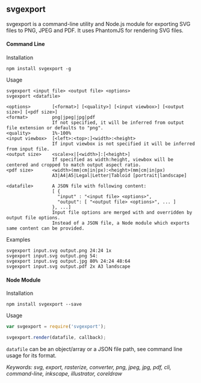 ## svgexport

svgexport is a command-line utility and Node.js module for exporting SVG files to PNG, JPEG and PDF. It uses PhantomJS for rendering SVG files.

#### Command Line

Installation
```
npm install svgexport -g
```

Usage
```usage
svgexport <input file> <output file> <options>
svgexport <datafile>

<options>        [<format>] [<quality>] [<input viewbox>] [<output size>] [<pdf size>]
<format>         png|jpeg|jpg|pdf
                 If not specified, it will be inferred from output file extension or defaults to "png".
<quality>        1%-100%
<input viewbox>  [<left>:<top>:]<width>:<height>
                 If input viewbox is not specified it will be inferred from input file.
<output size>    <scale>x|[<width>]:[<height>]
                 If specified as width:height, viewbox will be centered and cropped to match output aspect ratio.
<pdf size>       <width>(mm|cm|in|px):<height>(mm|cm|in|px)
                 A3|A4|A5|Legal|Letter|Tabloid [portrait|landscape]

<datafile>       A JSON file with following content:
                 [ {
                   "input" : "<input file> <options>",
                   "output": [ "<output file> <options>", ... ]
                 }, ...]
                 Input file options are merged with and overridden by output file options.
                 Instead of a JSON file, a Node module which exports same content can be provided.
```

Examples
```
svgexport input.svg output.png 24:24 1x
svgexport input.svg output.png 54:
svgexport input.svg output.jpg 80% 24:24 48:64
svgexport input.svg output.pdf 2x A3 landscape
```

#### Node Module

Installation
```
npm install svgexport --save
```

Usage

```javascript
var svgexport = require('svgexport');

svgexport.render(datafile, callback);
```
`datafile` can be an object/array or a JSON file path, see command line usage for its format.


*Keywords: svg, export, rasterize, converter, png, jpeg, jpg, pdf, cli, command-line, inkscape, illustrator, coreldraw*
